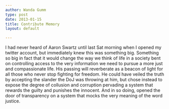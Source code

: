 ```yaml
---
author: Wanda Gumm
type: post
date: 2013-01-15
title: Contribute Memory
layout: default

---
```


I had never heard of Aaron Swartz until last Sat morning when I opened my twitter account, but immediately knew this was something big. Something so big in fact that it would change the way we think of life in a society bent on controlling access to the very information we need to pursue a more just and compassionate life. His passing will reverberate as a beacon of light for all those who never stop fighting for freedom. He could have veiled the truth by accepting the slander the DoJ was throwing at him, but chose instead to expose the degree of collusion and corruption pervading a system that rewards the guilty and punishes the innocent. And in so doing, opened the door of transparency on a system that mocks the very meaning of the word justice. 
